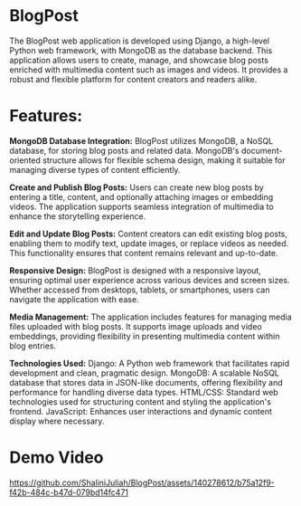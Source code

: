 # BlogPost
The BlogPost web application is developed using Django, a high-level Python web framework, with MongoDB as the database backend. This application allows users to create, manage, and showcase blog posts enriched with multimedia content such as images and videos. It provides a robust and flexible platform for content creators and readers alike.

# Features:

**MongoDB Database Integration:**
BlogPost utilizes MongoDB, a NoSQL database, for storing blog posts and related data. MongoDB's document-oriented structure allows for flexible schema design, making it suitable for managing diverse types of content efficiently.

**Create and Publish Blog Posts:**
Users can create new blog posts by entering a title, content, and optionally attaching images or embedding videos. The application supports seamless integration of multimedia to enhance the storytelling experience.

**Edit and Update Blog Posts:**
Content creators can edit existing blog posts, enabling them to modify text, update images, or replace videos as needed. This functionality ensures that content remains relevant and up-to-date.

**Responsive Design:**
BlogPost is designed with a responsive layout, ensuring optimal user experience across various devices and screen sizes. Whether accessed from desktops, tablets, or smartphones, users can navigate the application with ease.

**Media Management:**
The application includes features for managing media files uploaded with blog posts. It supports image uploads and video embeddings, providing flexibility in presenting multimedia content within blog entries.

**Technologies Used:**
Django: A Python web framework that facilitates rapid development and clean, pragmatic design.
MongoDB: A scalable NoSQL database that stores data in JSON-like documents, offering flexibility and performance for handling diverse data types.
HTML/CSS: Standard web technologies used for structuring content and styling the application's frontend.
JavaScript: Enhances user interactions and dynamic content display where necessary.

# Demo Video

https://github.com/ShaliniJuliah/BlogPost/assets/140278612/b75a12f9-f42b-484c-b47d-079bd14fc471

